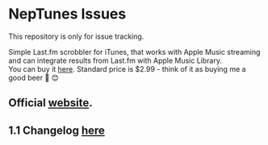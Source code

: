 # NepTunes Issues
This repository is only for issue tracking.


Simple Last.fm scrobbler for iTunes, that works with Apple Music streaming and can integrate results from Last.fm with Apple Music Library.  
You can buy it [here](https://itunes.apple.com/us/app/neptunes-minimalistic-last.fm/id1006739057?mt=12).
Standard price is $2.99 - think of it as buying me a good beer 🍻 😊

## Official [website](http://micropixels.pl/neptunes/).

## 1.1 Changelog [here](http://blog.micropixels.pl/blog/NepTunes-1.1-Changelog)
